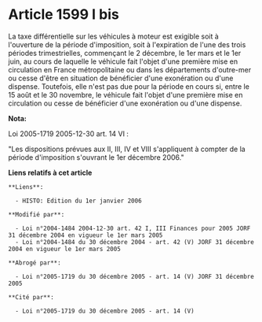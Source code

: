 # Article 1599 I bis

La taxe différentielle sur les véhicules à moteur est exigible soit à l'ouverture de la période d'imposition, soit à
l'expiration de l'une des trois périodes trimestrielles, commençant le 2 décembre, le 1er mars et le 1er juin, au cours de
laquelle le véhicule fait l'objet d'une première mise en circulation en France métropolitaine ou dans les départements
d'outre-mer ou cesse d'être en situation de bénéficier d'une exonération ou d'une dispense. Toutefois, elle n'est pas due
pour la période en cours si, entre le 15 août et le 30 novembre, le véhicule fait l'objet d'une première mise en circulation
ou cesse de bénéficier d'une exonération ou d'une dispense.

**Nota:**

Loi 2005-1719 2005-12-30 art. 14 VI :

"Les dispositions prévues aux II, III, IV et VIII s'appliquent à compter de la période d'imposition s'ouvrant le 1er décembre
2006."

**Liens relatifs à cet article**

	**Liens**:

	  - HISTO: Edition du 1er janvier 2006

	**Modifié par**:

	  - Loi n°2004-1484 2004-12-30 art. 42 I, III Finances pour 2005 JORF 31 décembre 2004 en vigueur le 1er mars 2005
	  - Loi n°2004-1484 du 30 décembre 2004 - art. 42 (V) JORF 31 décembre 2004 en vigueur le 1er mars 2005

	**Abrogé par**:

	  - Loi n°2005-1719 du 30 décembre 2005 - art. 14 (V) JORF 31 décembre 2005

	**Cité par**:

	  - Loi n°2005-1719 du 30 décembre 2005 - art. 14 (V)
